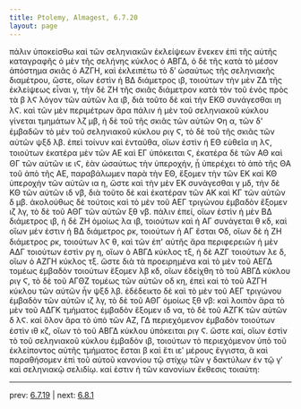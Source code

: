```yaml
---
title: Ptolemy, Almagest, 6.7.20
layout: page
---
```


πάλιν ὑποκείσθω καὶ τῶν σεληνιακῶν ἐκλείψεων ἕνεκεν ἐπὶ τῆς αὐτῆς καταγραφῆς ὁ μὲν τῆς σελήνης κύκλος ὁ ΑΒΓΔ, ὁ δὲ τῆς κατὰ τὸ μέσον ἀπόστημα σκιᾶς ὁ ΑΖΓΗ, καὶ ἐκλειπέτω τὸ δʹ ὡσαύτως τῆς σεληνιακῆς διαμέτρου, ὥστε, οἵων ἐστὶν ἡ ΒΔ διάμετρος ιβ, τοιούτων τὴν μὲν ΖΔ τῆς ἐκλείψεως εἶναι γ, τὴν δὲ ΖΗ τῆς σκιᾶς διάμετρον κατὰ τὸν τοῦ ἑνὸς πρὸς τὰ β λϚ λόγον τῶν αὐτῶν λα ιβ, διὰ τοῦτο δὲ καὶ τὴν ΕΚΘ συνάγεσθαι ιη λϚ. καὶ τῶν μὲν περιμέτρων ἄρα πάλιν ἡ μὲν τοῦ σεληνιακοῦ κύκλου γίνεται τμημάτων λζ μβ, ἡ δὲ τοῦ τῆς σκιᾶς τῶν αὐτῶν Ϙη α, τῶν δ' ἐμβαδῶν τὸ μὲν τοῦ σεληνιακοῦ κύκλου ριγ Ϛ, τὸ δὲ τοῦ τῆς σκιᾶς τῶν αὐτῶν ψξδ λβ. ἐπεὶ τοίνυν καὶ ἐνταῦθα, οἵων ἐστὶν ἡ ΕΘ εὐθεῖα ιη λϚ, τοιούτων ἑκατέρα μὲν τῶν ΑΕ καὶ ΕΓ ὑπόκειται Ϛ, ἑκατέρα δὲ τῶν ΑΘ καὶ ΘΓ τῶν αὐτῶν ιε ιϚ, ἐὰν ὡσαύτως τὴν ὑπεροχήν, ᾗ ὑπερέχει τὸ ἀπὸ τῆς ΘΑ τοῦ ἀπὸ τῆς ΑΕ, παραβάλωμεν παρὰ τὴν ΕΘ, ἕξομεν τὴν τῶν ΕΚ καὶ ΚΘ ὑπεροχὴν τῶν αὐτῶν ια η, ὥστε καὶ τὴν μὲν ΕΚ συνάγεσθαι γ μδ, τὴν δὲ ΚΘ τῶν αὐτῶν ιδ νβ, διὰ τοῦτο δὲ καὶ ἑκατέραν τῶν ΑΚ καὶ ΚΓ τῶν αὐτῶν δ μβ. ἀκολούθως δὲ τούτοις καὶ τὸ μὲν τοῦ ΑΕΓ τριγώνου ἐμβαδὸν ἕξομεν ιζ λγ, τὸ δὲ τοῦ ΑΘΓ τῶν αὐτῶν ξθ νβ. πάλιν ἐπεί, οἵων ἐστὶν ἡ μὲν ΒΔ διάμετρος ιβ, ἡ δὲ ΖΗ ὁμοίως λα ιβ, τοιούτων καὶ ἡ ΑΓ συνάγεται θ κδ, καὶ οἵων μέν ἐστιν ἡ ΒΔ διάμετρος ρκ, τοιούτων ἡ ΑΓ ἔσται Ϙδ, οἵων δὲ ἡ ΖΗ διάμετρος ρκ, τοιούτων λϚ θ, καὶ τῶν ἐπ' αὐτῆς ἄρα περιφερειῶν ἡ μὲν ΑΔΓ τοιούτων ἐστὶν ργ η, οἵων ὁ ΑΒΓΔ κύκλος τξ, ἡ δὲ ΑΖΓ τοιούτων λε δ, οἵων ὁ ΑΖΓΗ κύκλος τξ. ὥστε διὰ τὰ προειρημένα καὶ τὸ μὲν τοῦ ΑΕΓΔ τομέως ἐμβαδὸν τοιούτων ἕξομεν λβ κδ, οἵων ἐδείχθη τὸ τοῦ ΑΒΓΔ κύκλου ριγ Ϛ, τὸ δὲ τοῦ ΑΓΘΖ τομέως τῶν αὐτῶν οδ κη, ἐπεὶ καὶ τὸ τοῦ ΑΖΓΗ κύκλου τῶν αὐτῶν ἦν ψξδ λβ. ἐδέδεικτο δὲ καὶ τὸ μὲν τοῦ ΑΕΓ τριγώνου ἐμβαδὸν τῶν αὐτῶν ιζ λγ, τὸ δὲ τοῦ ΑΘΓ ὁμοίως ξθ νβ: καὶ λοιπὸν ἄρα τὸ μὲν τοῦ ΑΔΓΚ τμήματος ἐμβαδὸν ἕξομεν ιδ να, τὸ δὲ τοῦ ΑΖΓΚ τῶν αὐτῶν δ λϚ. καὶ ὅλον ἄρα τὸ ὑπὸ τῶν ΑΖ, ΓΔ περιεχόμενον ἐμβαδὸν τοιούτων ἐστὶν ιθ κζ, οἵων τὸ τοῦ ΑΒΓΔ κύκλου ὑπόκειται ριγ Ϛ. ὥστε καί, οἵων ἐστὶν τὸ τοῦ σεληνιακοῦ κύκλου ἐμβαδὸν ιβ, τοιούτων τὸ περιεχόμενον ὑπὸ τοῦ ἐκλείποντος αὐτῆς τμήματος ἔσται β καὶ ἔτι ιεʹ μέρους ἔγγιστα, ἃ καὶ παραθήσομεν ἐπὶ τοῦ αὐτοῦ κανονίου τῷ στίχῳ τῶν γ δακτύλων ἐν τῷ γʹ καὶ σεληνιακῷ σελιδίῳ. καί ἐστιν ἡ τῶν κανονίων ἔκθεσις τοιαύτη: 

---

prev: [6.7.19](../6.7.19/) | next: [6.8.1](../6.8.1/)

